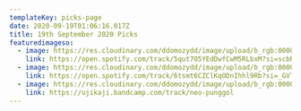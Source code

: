 ```yaml
---
templateKey: picks-page
date: 2020-09-19T01:06:16.017Z
title: 19th September 2020 Picks
featuredimageso:
  - image: https://res.cloudinary.com/ddomozydd/image/upload/b_rgb:000000,e_gradient_fade:20,y_-0.5/v1600477601/wira800_imwgju.jpg
    link: https://open.spotify.com/track/5qut7O5YEdDwfCwM5RLbxM?si=scbRiGIASaK2FSCZ_Ffnng
  - image: https://res.cloudinary.com/ddomozydd/image/upload/b_rgb:000000,e_gradient_fade:20,y_-0.5/v1600477641/FauxeShye800_ub5rcn.jpg
    link: https://open.spotify.com/track/6tsmt6CZClKqODnIhhl9Rb?si=_GVlqQZdSrSWmbeROkX_lA
  - image: https://res.cloudinary.com/ddomozydd/image/upload/b_rgb:000000,e_gradient_fade:20,y_-0.5/v1600477669/GeorgeChua800_mvmkr6.jpg
    link: https://ujikaji.bandcamp.com/track/neo-punggol
---
```

